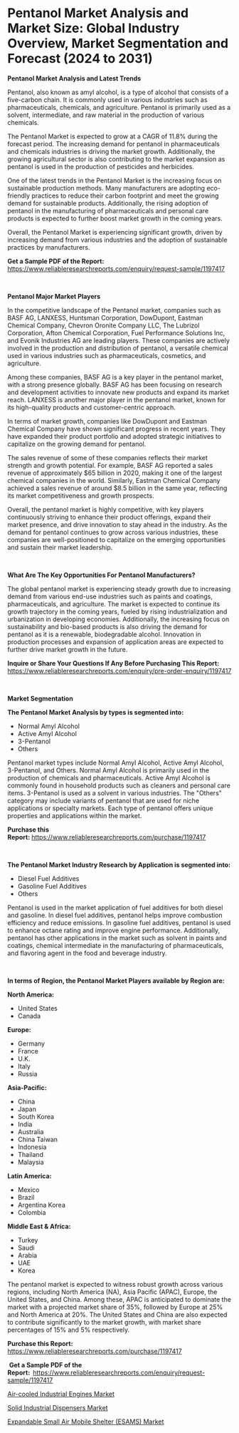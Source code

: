 <p><h1>Pentanol Market Analysis and Market Size: Global Industry Overview, Market Segmentation and Forecast (2024 to 2031)</h1></p><p><strong>Pentanol Market Analysis and Latest Trends</strong></p>
<p><p>Pentanol, also known as amyl alcohol, is a type of alcohol that consists of a five-carbon chain. It is commonly used in various industries such as pharmaceuticals, chemicals, and agriculture. Pentanol is primarily used as a solvent, intermediate, and raw material in the production of various chemicals.</p><p>The Pentanol Market is expected to grow at a CAGR of 11.8% during the forecast period. The increasing demand for pentanol in pharmaceuticals and chemicals industries is driving the market growth. Additionally, the growing agricultural sector is also contributing to the market expansion as pentanol is used in the production of pesticides and herbicides.</p><p>One of the latest trends in the Pentanol Market is the increasing focus on sustainable production methods. Many manufacturers are adopting eco-friendly practices to reduce their carbon footprint and meet the growing demand for sustainable products. Additionally, the rising adoption of pentanol in the manufacturing of pharmaceuticals and personal care products is expected to further boost market growth in the coming years.</p><p>Overall, the Pentanol Market is experiencing significant growth, driven by increasing demand from various industries and the adoption of sustainable practices by manufacturers.</p></p>
<p><strong>Get a Sample PDF of the Report:&nbsp;</strong> <a href="https://www.reliableresearchreports.com/enquiry/request-sample/1197417">https://www.reliableresearchreports.com/enquiry/request-sample/1197417</a></p>
<p>&nbsp;</p>
<p><strong>Pentanol Major Market Players</strong></p>
<p><p>In the competitive landscape of the Pentanol market, companies such as BASF AG, LANXESS, Huntsman Corporation, DowDupont, Eastman Chemical Company, Chevron Oronite Company LLC, The Lubrizol Corporation, Afton Chemical Corporation, Fuel Performance Solutions Inc, and Evonik Industries AG are leading players. These companies are actively involved in the production and distribution of pentanol, a versatile chemical used in various industries such as pharmaceuticals, cosmetics, and agriculture.</p><p>Among these companies, BASF AG is a key player in the pentanol market, with a strong presence globally. BASF AG has been focusing on research and development activities to innovate new products and expand its market reach. LANXESS is another major player in the pentanol market, known for its high-quality products and customer-centric approach.</p><p>In terms of market growth, companies like DowDupont and Eastman Chemical Company have shown significant progress in recent years. They have expanded their product portfolio and adopted strategic initiatives to capitalize on the growing demand for pentanol.</p><p>The sales revenue of some of these companies reflects their market strength and growth potential. For example, BASF AG reported a sales revenue of approximately $65 billion in 2020, making it one of the largest chemical companies in the world. Similarly, Eastman Chemical Company achieved a sales revenue of around $8.5 billion in the same year, reflecting its market competitiveness and growth prospects.</p><p>Overall, the pentanol market is highly competitive, with key players continuously striving to enhance their product offerings, expand their market presence, and drive innovation to stay ahead in the industry. As the demand for pentanol continues to grow across various industries, these companies are well-positioned to capitalize on the emerging opportunities and sustain their market leadership.</p></p>
<p>&nbsp;</p>
<p><strong>What Are The Key Opportunities For Pentanol Manufacturers?</strong></p>
<p><p>The global pentanol market is experiencing steady growth due to increasing demand from various end-use industries such as paints and coatings, pharmaceuticals, and agriculture. The market is expected to continue its growth trajectory in the coming years, fueled by rising industrialization and urbanization in developing economies. Additionally, the increasing focus on sustainability and bio-based products is also driving the demand for pentanol as it is a renewable, biodegradable alcohol. Innovation in production processes and expansion of application areas are expected to further drive market growth in the future.</p></p>
<p><strong>Inquire or Share Your Questions If Any Before Purchasing This Report:</strong> <a href="https://www.reliableresearchreports.com/enquiry/pre-order-enquiry/1197417">https://www.reliableresearchreports.com/enquiry/pre-order-enquiry/1197417</a></p>
<p>&nbsp;</p>
<p><strong>Market Segmentation</strong></p>
<p><strong>The Pentanol Market Analysis by types is segmented into:</strong></p>
<p><ul><li>Normal Amyl Alcohol</li><li>Active Amyl Alcohol</li><li>3-Pentanol</li><li>Others</li></ul></p>
<p><p>Pentanol market types include Normal Amyl Alcohol, Active Amyl Alcohol, 3-Pentanol, and Others. Normal Amyl Alcohol is primarily used in the production of chemicals and pharmaceuticals. Active Amyl Alcohol is commonly found in household products such as cleaners and personal care items. 3-Pentanol is used as a solvent in various industries. The "Others" category may include variants of pentanol that are used for niche applications or specialty markets. Each type of pentanol offers unique properties and applications within the market.</p></p>
<p><strong>Purchase this Report:&nbsp;</strong><a href="https://www.reliableresearchreports.com/purchase/1197417">https://www.reliableresearchreports.com/purchase/1197417</a></p>
<p>&nbsp;</p>
<p><strong>The Pentanol Market Industry Research by Application is segmented into:</strong></p>
<p><ul><li>Diesel Fuel Additives</li><li>Gasoline Fuel Additives</li><li>Others</li></ul></p>
<p><p>Pentanol is used in the market application of fuel additives for both diesel and gasoline. In diesel fuel additives, pentanol helps improve combustion efficiency and reduce emissions. In gasoline fuel additives, pentanol is used to enhance octane rating and improve engine performance. Additionally, pentanol has other applications in the market such as solvent in paints and coatings, chemical intermediate in the manufacturing of pharmaceuticals, and flavoring agent in the food and beverage industry.</p></p>
<p>&nbsp;</p>
<p><strong>In terms of Region, the Pentanol Market Players available by Region are:</strong></p>
<p>
    <p> <strong> North America: </strong>
        <ul>
            <li>United States</li>
            <li>Canada</li>
        </ul>
        </p> 
    <p> <strong> Europe: </strong>
        <ul>
            <li>Germany</li>
            <li>France</li>
            <li>U.K.</li>
            <li>Italy</li>
            <li>Russia</li>
        </ul>
        </p> 
    <p> <strong> Asia-Pacific: </strong>
        <ul>
            <li>China</li>
            <li>Japan</li>
            <li>South Korea</li>
            <li>India</li>
            <li>Australia</li>
            <li>China Taiwan</li>
            <li>Indonesia</li>
            <li>Thailand</li>
            <li>Malaysia</li>
        </ul>
        </p> 
    <p> <strong> Latin America: </strong>
        <ul>
            <li>Mexico</li>
            <li>Brazil</li>
            <li>Argentina Korea</li>
            <li>Colombia</li>
        </ul>
        </p> 
    <p> <strong> Middle East & Africa: </strong>
        <ul>
            <li>Turkey</li>
            <li>Saudi</li>
            <li>Arabia</li>
            <li>UAE</li>
            <li>Korea</li>
        </ul>
    </p>
    </p>
<p><p>The pentanol market is expected to witness robust growth across various regions, including North America (NA), Asia Pacific (APAC), Europe, the United States, and China. Among these, APAC is anticipated to dominate the market with a projected market share of 35%, followed by Europe at 25% and North America at 20%. The United States and China are also expected to contribute significantly to the market growth, with market share percentages of 15% and 5% respectively.</p></p>
<p><strong>Purchase this Report: </strong><a href="https://www.reliableresearchreports.com/purchase/1197417">https://www.reliableresearchreports.com/purchase/1197417</a></p>
<p>&nbsp;<strong>Get a Sample PDF of the Report:&nbsp;&nbsp;</strong><a href="https://www.reliableresearchreports.com/enquiry/request-sample/1197417">https://www.reliableresearchreports.com/enquiry/request-sample/1197417</a></p>
<p><strong></strong></p>
<p><p><a href="https://view.publitas.com/reportprime-1/global-air-cooled-industrial-engines-market-size-and-market-trends-insights-and-projections-from-2024-to-2031/">Air-cooled Industrial Engines Market</a></p><p><a href="https://view.publitas.com/reportprime-1/global-solid-industrial-dispensers-market-by-types-applications-and-major-players-with-regional-growth-rate-analysis-and-development-situation-from-2024-to-2031/">Solid Industrial Dispensers Market</a></p><p><a href="https://view.publitas.com/reportprime-1/expandable-small-air-mobile-shelter-esams-market-provides-a-comprehensive-analysis-including-a-macro-overview-of-the-market-as-well-as-micro-details-such-as-market-size-and-competitive-landscape/">Expandable Small Air Mobile Shelter (ESAMS) Market</a></p></p>